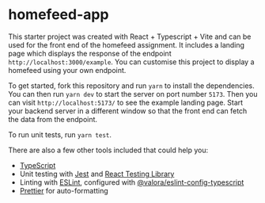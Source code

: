 # homefeed-app

This starter project was created with React + Typescript + Vite and can be used for the front end of the homefeed assignment. It includes a landing page which displays the response of the endpoint `http://localhost:3000/example`. You can customise this project to display a homefeed using your own endpoint.

To get started, fork this repository and run `yarn` to install the dependencies. You can then run `yarn dev` to start the server on port number `5173`. Then you can visit `http://localhost:5173/` to see the example landing page. Start your backend server in a different window so that the front end can fetch the data from the endpoint.

To run unit tests, run `yarn test`.

There are also a few other tools included that could help you:

- [TypeScript](https://www.typescriptlang.org/)
- Unit testing with [Jest](https://jestjs.io) and [React Testing Library](https://testing-library.com/docs/react-testing-library/intro/)
- Linting with [ESLint](https://eslint.org/), configured with [@valora/eslint-config-typescript](https://github.com/valora-inc/eslint-config-typescript)
- [Prettier](https://prettier.io) for auto-formatting
